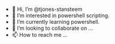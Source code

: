 - 👋 Hi, I’m @tjones-stansteem
- 👀 I’m interested in powershell scripting.
- 🌱 I’m currently learning powershell. 
- 💞️ I’m looking to collaborate on ...
- 📫 How to reach me ...

<!---
tjones-stansteem/tjones-stansteem is a ✨ special ✨ repository because its `README.md` (this file) appears on your GitHub profile.
You can click the Preview link to take a look at your changes.
--->
